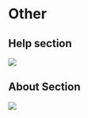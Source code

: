 # Other

## Help section

![](https://i.imgur.com/vPtd6Y4.png)

## About Section

![](https://i.imgur.com/5E04rjV.png)
